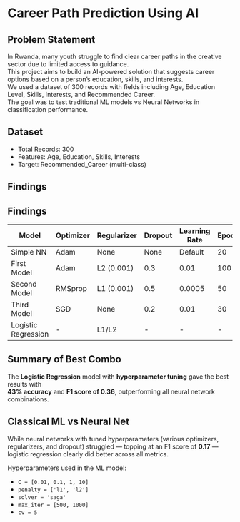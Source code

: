 # Career Path Prediction Using AI

## Problem Statement
In Rwanda, many youth struggle to find clear career paths in the creative sector due to limited access to guidance.  
This project aims to build an AI-powered solution that suggests career options based on a person’s education, skills, and interests.  
We used a dataset of 300 records with fields including Age, Education Level, Skills, Interests, and Recommended Career.  
The goal was to test traditional ML models vs Neural Networks in classification performance.

## Dataset
- Total Records: 300  
- Features: Age, Education, Skills, Interests  
- Target: Recommended_Career (multi-class)  

## Findings

## Findings

| Model                           | Optimizer | Regularizer | Dropout | Learning Rate | Epochs | Accuracy | Precision | Recall | F1 Score |
|--------------------------------|-----------|-------------|---------|----------------|--------|----------|-----------|--------|----------|
| Simple NN               | Adam      | None        | None    | Default         | 20     | 0.29     | 0.18      | 0.20   | 0.17     |
| First Model             | Adam      | L2 (0.001)  | 0.3     | 0.01            | 100    | 0.14     | 0.0095    | 0.067  | 0.017    |
| Second Model            | RMSprop   | L1 (0.001)  | 0.5     | 0.0005          | 50     | 0.14     | 0.0095    | 0.067  | 0.017    |
| Third Model             | SGD       | None        | 0.2     | 0.01            | 30     | 0.14     | 0.0095    | 0.067  | 0.017    |
| Logistic Regression     | -         | L1/L2       | -       | -               | -      | 0.43     | 0.338     | 0.411  | 0.364    |



## Summary of Best Combo
The **Logistic Regression** model with **hyperparameter tuning** gave the best results with  
**43% accuracy** and **F1 score of 0.36**, outperforming all neural network combinations.

## Classical ML vs Neural Net
While neural networks with tuned hyperparameters (various optimizers, regularizers, and dropout) struggled — topping at an F1 score of **0.17** —  
logistic regression clearly did better across all metrics.

Hyperparameters used in the ML model:  
- `C = [0.01, 0.1, 1, 10]`  
- `penalty = ['l1', 'l2']`
- `solver = 'saga'`  
- `max_iter = [500, 1000]`  
- `cv = 5` 

